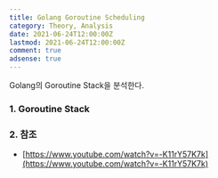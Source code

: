 ```yaml
---
title: Golang Goroutine Scheduling
category: Theory, Analysis
date: 2021-06-24T12:00:00Z
lastmod: 2021-06-24T12:00:00Z
comment: true
adsense: true
---
```


Golang의 Goroutine Stack을 분석한다.

### 1. Goroutine Stack

### 2. 참조

* [https://www.youtube.com/watch?v=-K11rY57K7k](https://www.youtube.com/watch?v=-K11rY57K7k)
